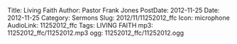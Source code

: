 Title: Living Faith
Author: Pastor Frank Jones
PostDate: 2012-11-25
Date: 2012-11-25
Category: Sermons
Slug: 2012/11/11252012_ffc
Icon: microphone
AudioLink: 11252012_ffc
Tags: LIVING FAITH
mp3: 11252012_ffc/11252012.mp3
ogg: 11252012_ffc/11252012.ogg
